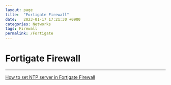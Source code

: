 ```yaml
---
layout: page
title:  "Fortigate Firewall"
date:   2023-01-17 17:21:30 +0900
categories: Networks
tags: Firewall
permalink: /Fortigate
---
```


# Fortigate Firewall

---

[How to set NTP server in Fortigate Firewall](/Networks/Fortigate/Fortigate_NTP)